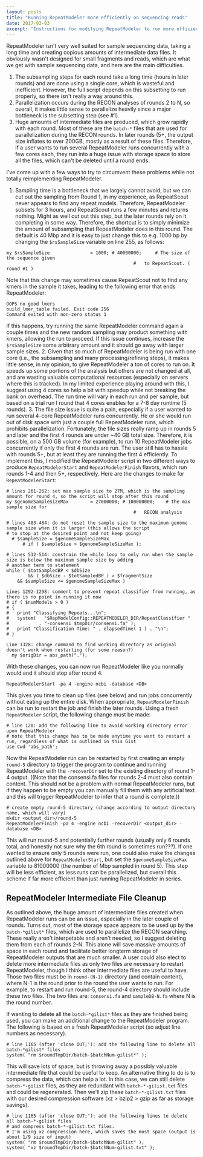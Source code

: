 ```yaml
---
layout: posts
title: "Running RepeatModeler more efficiently on sequencing reads"
date: 2017-03-03
excerpt: "Instructions for modifying RepeatModeler to run more efficiently on sequencing reads."
---
```


RepeatModeler isn't very well suited for sample sequencing data, taking a long time and creating copious amounts of intermediate data files. It obviously wasn't designed for small fragments and reads, which are what we get with sample sequencing data, and here are the main difficulties.

1. The subsampling steps for each round take a long time (hours in later rounds) and are done using a single core, which is wasteful and inefficient. However, the full script depends on this subsetting to run properly, so there isn't really a way around this.
2. Parallelization occurs during the RECON analyses of rounds 2 to N, so overall, it makes little sense to parallelize heavily since a major bottleneck is the subsetting step (see #1).
3. Huge amounts of intermediate files are produced, which grow rapidly with each round. Most of these are the `batch-*` files that are used for parallelization during the RECON rounds. In later rounds (5+, the output size inflates to over 200GB, mostly as a result of these files. Therefore, if a user wants to run several RepeatModeler runs concurrently with a few cores each, they run into a huge issue with storage space to store all the files, which can't be deleted until a round ends.

I've come up with a few ways to try to circumvent these problems while not totally reimplementing RepeatModeler.

1. Sampling time is a bottleneck that we largely cannot avoid, but we can cut out the sampling from Round 1, in my experience, as RepeatScout never appears to find any repeat models. Therefore, RepeatModeler subsets for 3 hours, and RepeatScout runs a few minutes and returns nothing. Might as well cut out this step, but the later rounds rely on it completing in some way. Therefore, the shortcut is to simply minimize the amount of subsampling that RepeatModeler does in this round. The default is 40 Mbp and it is easy to just change this to e.g. 1000 bp by changing the `$rsSampleSize` variable on line 255, as follows:
```
my $rsSampleSize               = 1000; # 40000000;     # The size of the sequence given
                                               #   to RepeatScout. ( round #1 )
```
Note that this change may sometimes cause RepeatScout not to find any kmers in the sample it takes, leading to the following error that ends RepeatModeler:
```
OOPS no good lmers
build_lmer_table failed. Exit code 256
Command exited with non-zero status 1
```
If this happens, try running the same RepeatModeler command again a couple times and the new random sampling may product something with kmers, allowing the run to proceed. If this issue continues, increase the `$rsSampleSize` some arbitrary amount and it should go away with larger sample sizes.
2. Given that so much of RepeatModeler is being run with one core (i.e., the subsampling and many processing/refining steps), it makes little sense, in my opinion, to give RepeatModeler a ton of cores to run on. It speeds up some portions of the analysis but others are not changed at all, and are wasting valuable computational resources (especially on servers where this is tracked). In my limited experience playing around with this, I suggest using 4 cores so help a bit with speedup while not breaking the bank on overhead. The run time will vary in each run and per sample, but based on a trial run I round that 4 cores enables for a 7-8 day runtime (5 rounds).
3. The file size issue is quite a pain, especially if a user wanted to run several 4-core RepeatModeler runs concurrently. He or she would run out of disk space with just a couple full RepeatModeler runs, which prohibits parallelization. Fortunately, the file sizes really ramp up in rounds 5 and later and the first 4 rounds are under ~40 GB total size. Therefore, it is possible, on a 500 GB volume (for example), to run 10 RepeatModeler jobs concurrently if only the first 4 rounds are run. The user still has to hassle with rounds 5+, but at least they are running the first 4 efficiently. To implement this, I modified the RepeatModeler script in two different ways to produce `RepeatModelerStart` and `RepeatModelerFinish` flavors, which run rounds 1-4 and then 5+, respectively. Here are the changes to make for `RepeatModelerStart`:
```
# lines 261-262: set max sample size to 27M, which is the sampling amount for round 4, so the script will stop after this round
my $genomeSampleSizeMax        = 27000000; # 100000000;    # The max sample size for
                                               #   RECON analysis
```
```
# lines 483-484: do not reset the sample size to the maximum genome sample size when it is larger (this allows the script
# to stop at the desired point and not keep going)
  # $sampleSize = $genomeSampleSizeMax
      # if ( $sampleSize > $genomeSampleSizeMax );
```
```
# lines 512-514: constrain the while loop to only run when the sample size is below the maximum sample size by adding
# another term to statement
while ( $totSampledBP < $dbSize
        && ( $dbSize - $totSampledBP ) > $fragmentSize
	&& $sampleSize <= $genomeSampleSizeMax )
```
```
Lines 1292-1298: comment to prevent repeat classifier from running, as there is no point in running it now
# if ( $numModels > 0 )
# {
#   print "Classifying Repeats...\n";
#   system(   "$RepModelConfig::REPEATMODELER_DIR/RepeatClassifier "
#           . "-consensi $tmpDir/consensi.fa" );
#   print "Classification Time: " . elapsedTime( 1 ) . "\n";
# }
```
```
Line 1328: change command to find working directory as original doesn't work when restarting (for some reason?)
  my $origDir = abs_path(".");
```
With these changes, you can now run RepeatModeler like you normally would and it should stop after round 4.
```
RepeatModelerStart -pa 4 -engine ncbi -database <DB>
```
This gives you time to clean up files (see below) and run jobs concurrently without eating up the entire disk. When appropriate, `RepeatModelerFinish` can be run to restart the job and finish the later rounds. Using a fresh `RepeatModeler` script, the following change must be made:
```
# line 120: add the following line to avoid working directory error upon RepeatModeler
# note that this change has to be made anytime you want to restart a run, regardless of what is outlined in this Gist
use Cwd 'abs_path';
```
Now the RepeatModeler run can be restarted by first creating an empty `round-5` directory to trigger the program to continue and running RepeatModeler with the `-recoverDir` set to the existing directory of round 1-4 output. ((Note that the consensi.fa files for rounds 2-4 must also contain content. This should not be a problem with normal RepeatModeler runs, but if they happen to be empty you can manually fill them with any artificial text and this will trigger RepeatModeler to infer that a round is complete.))
```
# create empty round-5 directory (change according to output directory name, which will vary)
mkdir <output_dir>/round-5
RepeatModelerFinish -pa 4 -engine ncbi -recoverDir <output_dir> -database <DB>
```
This will run round-5 and potentially further rounds (usually only 6 rounds total, and honestly not sure why the 6th round is sometimes run???). If one wanted to ensure only 5 rounds were run, one could also make the changes outlined above for `RepeatModelerStart`, but set the `$genomeSampleSizeMax` variable to 81000000 (the number of Mbp sampled in round 5). This step will be less efficient, as less runs can be parallelized, but overall this scheme if far more efficient than just running RepeatModeler in series.

## RepeatModeler Intermediate File Cleanup

As outlined above, the huge amount of intermediate files created when RepeatModeler runs can be an issue, especially in the later couple of rounds. Turns out, most of the storage space appears to be used up by the `batch-*gilist*` files, which are used to parallelize the RECON searching. These really aren't interpetable and aren't needed, so I suggest deleting them from each of rounds 2-N. This alone will save massive amounts of space in each round and facilitate better longterm storage of RepeatModeler outputs that are much smaller. A user could also elect to delete more intermediate files as only two files are necessary to restart RepeatModeler, though I think other intermediate files are useful to have. Those two files must be in `round-(N-1)` directory (and contain content), where N-1 is the round prior to the round the user wants to run. For example, to restart and run round-5, the round-4 directory should include these two files. The two files are: `consensi.fa` and `sampleDB-N.fa` where N is the round number.

If wanting to delete all the `batch-*gilist*` files as they are finished being used, you can make an additional change to the RepeatModeler program. The following is based on a fresh RepeatModeler script (so adjust line numbers as necessary).
```
# line 1165 (after 'close OUT;'): add the following line to delete all batch-*gilist* files
system( "rm $roundTmpDir/batch-$batchNum-gilist*" );
```
This will save lots of space, but is throwing away a possibly valuable intermediate file that could be useful to keep. An alternative thing to do is to compress the data, which can help a lot. In this case, we can still delete `batch-*-gilist` files, as they are redundant with `batch-*-gilist.txt` files and could be regenerated. Then we'll zip these `batch-*-gilist.txt` files with our desired compression software (xz > bzip2 > gzip as far as storage savings).
```
# line 1165 (after 'close OUT;'): add the following lines to delete all batch-*-gilist files
# and compress batch-*-gilist.txt files.
# I'm using xz compression here, which saves the most space (output is about 1/9 size of input)
system( "rm $roundTmpDir/batch-$batchNum-gilist" );
system( "xz $roundTmpDir/batch-$batchNum-gilist.txt" );
```
